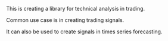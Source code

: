 This is creating a library for technical analysis in trading. 

Common use case is in creating trading signals.

It can also be used to create signals in times series forecasting. 
